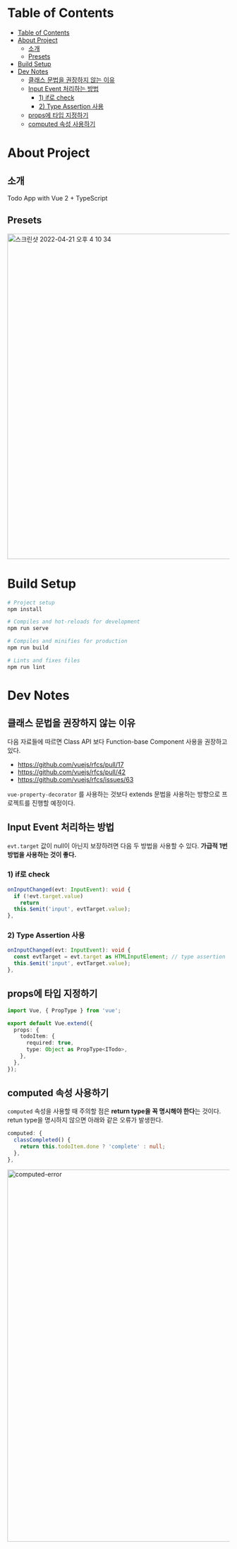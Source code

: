 # Table of Contents
- [Table of Contents](#table-of-contents)
- [About Project](#about-project)
  - [소개](#소개)
  - [Presets](#presets)
- [Build Setup](#build-setup)
- [Dev Notes](#dev-notes)
  - [클래스 문법을 권장하지 않는 이유](#클래스-문법을-권장하지-않는-이유)
  - [Input Event 처리하는 방법](#input-event-처리하는-방법)
    - [1) if로 check](#1-if로-check)
    - [2) Type Assertion 사용](#2-type-assertion-사용)
  - [props에 타입 지정하기](#props에-타입-지정하기)
  - [computed 속성 사용하기](#computed-속성-사용하기)
# About Project
## 소개
Todo App with Vue 2 + TypeScript

## Presets
<img width="737" alt="스크린샷 2022-04-21 오후 4 10 34" src="https://user-images.githubusercontent.com/31913666/164401228-a38f2e48-385d-4671-b2c5-bff7c1f56946.png">


# Build Setup
```bash
# Project setup
npm install

# Compiles and hot-reloads for development
npm run serve

# Compiles and minifies for production
npm run build

# Lints and fixes files
npm run lint
```
# Dev Notes
## 클래스 문법을 권장하지 않는 이유
다음 자료들에 따르면 Class API 보다 Function-base Component 사용을 권장하고 있다.

- https://github.com/vuejs/rfcs/pull/17
- https://github.com/vuejs/rfcs/pull/42
- https://github.com/vuejs/rfcs/issues/63

`vue-property-decorator` 를 사용하는 것보다 extends 문법을 사용하는 방향으로 프로젝트를 진행할 예정이다.

## Input Event 처리하는 방법
`evt.target` 값이 null이 아닌지 보장하려면 다음 두 방법을 사용할 수 있다.
**가급적 1번 방법을 사용하는 것이 좋다.**
### 1) if로 check
```ts
onInputChanged(evt: InputEvent): void {
  if (!evt.target.value)
    return
  this.$emit('input', evtTarget.value);
},
```
### 2) Type Assertion 사용
```ts
onInputChanged(evt: InputEvent): void {
  const evtTarget = evt.target as HTMLInputElement; // type assertion
  this.$emit('input', evtTarget.value);
},
```

## props에 타입 지정하기
```ts
import Vue, { PropType } from 'vue';

export default Vue.extend({
  props: {
    todoItem: {
      required: true,
      type: Object as PropType<ITodo>,
    },
  },
});
```

## computed 속성 사용하기
`computed` 속성을 사용할 때 주의할 점은 **return type을 꼭 명시해야 한다**는 것이다.
retun type을 명시하지 않으면 아래와 같은 오류가 발생한다.

```ts
computed: {
  classCompleted() {
    return this.todoItem.done ? 'complete' : null;
  },
},
```

<img width="843" alt="computed-error" src="https://user-images.githubusercontent.com/31913666/164619796-4ed14c35-4e9b-41d5-86ec-a95c6505f79b.png">


